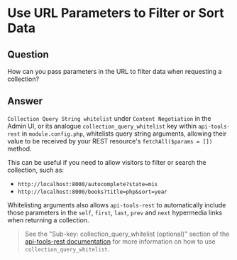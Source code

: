 Use URL Parameters to Filter or Sort Data
=========================================

Question
--------

How can you pass parameters in the URL to filter data when requesting a collection?

Answer
------

`Collection Query String whitelist` under `Content Negotiation` in the Admin UI, or its analogue
`collection_query_whitelist` key within `api-tools-rest` in `module.config.php`, whitelists query string
arguments, allowing their value to be received by your REST resource's `fetchAll($params = [])`
method.

This can be useful if you need to allow visitors to filter or search the collection, such as:

- `http://localhost:8000/autocomplete?state=mis`
- `http://localhost:8000/books?title=php&sort=year`

Whitelisting arguments also allows `api-tools-rest` to automatically include those parameters in the
`self`, `first`, `last`, `prev` and `next` hypermedia links when returning a collection.

> See the "Sub-key: collection_query_whitelist (optional)" section of the [api-tools-rest
> documentation](/modules/api-tools-rest) for more information on how to use
> `collection_query_whitelist`.
